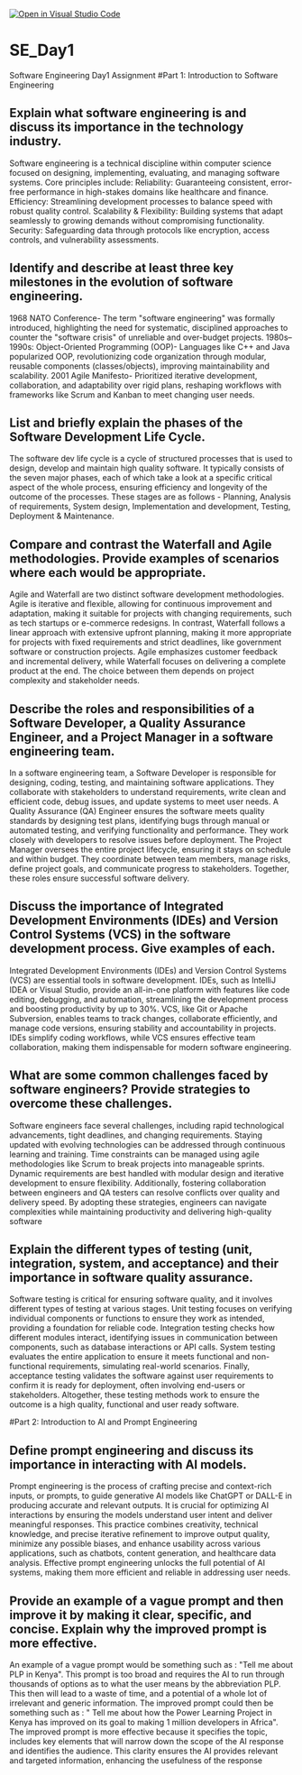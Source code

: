 [![Open in Visual Studio Code](https://classroom.github.com/assets/open-in-vscode-2e0aaae1b6195c2367325f4f02e2d04e9abb55f0b24a779b69b11b9e10269abc.svg)](https://classroom.github.com/online_ide?assignment_repo_id=18374531&assignment_repo_type=AssignmentRepo)
# SE_Day1
Software Engineering Day1 Assignment
#Part 1: Introduction to Software Engineering

## Explain what software engineering is and discuss its importance in the technology industry.

Software engineering is a technical discipline within computer science focused on designing, implementing, evaluating, and managing software systems. Core principles include:
Reliability: Guaranteeing consistent, error-free performance in high-stakes domains like healthcare and finance.
Efficiency: Streamlining development processes to balance speed with robust quality control.
Scalability & Flexibility: Building systems that adapt seamlessly to growing demands without compromising functionality.
Security: Safeguarding data through protocols like encryption, access controls, and vulnerability assessments.

## Identify and describe at least three key milestones in the evolution of software engineering.

1968 NATO Conference-
The term "software engineering" was formally introduced, highlighting the need for systematic, disciplined approaches to counter the "software crisis" of unreliable and over-budget projects.
1980s–1990s: Object-Oriented Programming (OOP)-
Languages like C++ and Java popularized OOP, revolutionizing code organization through modular, reusable components (classes/objects), improving maintainability and scalability.
2001 Agile Manifesto- 
Prioritized iterative development, collaboration, and adaptability over rigid plans, reshaping workflows with frameworks like Scrum and Kanban to meet changing user needs.

## List and briefly explain the phases of the Software Development Life Cycle.
The software dev life cycle is a cycle of structured processes that is used to design, develop and maintain high quality software. It typically consists of the seven major phases, each of which take a look at a specific critical aspect of the whole process, ensuring efficiency and longevity of the outcome of the processes. 
These stages are as follows - 
Planning, Analysis of requirements, System design, Implementation and development, Testing, Deployment & Maintenance.

## Compare and contrast the Waterfall and Agile methodologies. Provide examples of scenarios where each would be appropriate.
Agile and Waterfall are two distinct software development methodologies. Agile is iterative and flexible, allowing for continuous improvement and adaptation, making it suitable for projects with changing requirements, such as tech startups or e-commerce redesigns. In contrast, Waterfall follows a linear approach with extensive upfront planning, making it more appropriate for projects with fixed requirements and strict deadlines, like government software or construction projects. Agile emphasizes customer feedback and incremental delivery, while Waterfall focuses on delivering a complete product at the end. The choice between them depends on project complexity and stakeholder needs.

## Describe the roles and responsibilities of a Software Developer, a Quality Assurance Engineer, and a Project Manager in a software engineering team.
In a software engineering team, a Software Developer is responsible for designing, coding, testing, and maintaining software applications. They collaborate with stakeholders to understand requirements, write clean and efficient code, debug issues, and update systems to meet user needs. A Quality Assurance (QA) Engineer ensures the software meets quality standards by designing test plans, identifying bugs through manual or automated testing, and verifying functionality and performance. They work closely with developers to resolve issues before deployment. The Project Manager oversees the entire project lifecycle, ensuring it stays on schedule and within budget. They coordinate between team members, manage risks, define project goals, and communicate progress to stakeholders. Together, these roles ensure successful software delivery.

## Discuss the importance of Integrated Development Environments (IDEs) and Version Control Systems (VCS) in the software development process. Give examples of each.
Integrated Development Environments (IDEs) and Version Control Systems (VCS) are essential tools in software development. IDEs, such as IntelliJ IDEA or Visual Studio, provide an all-in-one platform with features like code editing, debugging, and automation, streamlining the development process and boosting productivity by up to 30%. VCS, like Git or Apache Subversion, enables teams to track changes, collaborate efficiently, and manage code versions, ensuring stability and accountability in projects. IDEs simplify coding workflows, while VCS ensures effective team collaboration, making them indispensable for modern software engineering.

## What are some common challenges faced by software engineers? Provide strategies to overcome these challenges.
Software engineers face several challenges, including rapid technological advancements, tight deadlines, and changing requirements. Staying updated with evolving technologies can be addressed through continuous learning and training. Time constraints can be managed using agile methodologies like Scrum to break projects into manageable sprints. Dynamic requirements are best handled with modular design and iterative development to ensure flexibility. Additionally, fostering collaboration between engineers and QA testers can resolve conflicts over quality and delivery speed. By adopting these strategies, engineers can navigate complexities while maintaining productivity and delivering high-quality software

## Explain the different types of testing (unit, integration, system, and acceptance) and their importance in software quality assurance.
Software testing is critical for ensuring software quality, and it involves different types of testing at various stages. Unit testing focuses on verifying individual components or functions to ensure they work as intended, providing a foundation for reliable code. Integration testing checks how different modules interact, identifying issues in communication between components, such as database interactions or API calls. System testing evaluates the entire application to ensure it meets functional and non-functional requirements, simulating real-world scenarios. Finally, acceptance testing validates the software against user requirements to confirm it is ready for deployment, often involving end-users or stakeholders. Altogether, these testing methods work to ensure the outcome is a high quality, functional and user ready software. 


#Part 2: Introduction to AI and Prompt Engineering

## Define prompt engineering and discuss its importance in interacting with AI models.
Prompt engineering is the process of crafting precise and context-rich inputs, or prompts, to guide generative AI models like ChatGPT or DALL-E in producing accurate and relevant outputs. It is crucial for optimizing AI interactions by ensuring the models understand user intent and deliver meaningful responses. This practice combines creativity, technical knowledge, and precise iterative refinement to improve output quality, minimize any possible biases, and enhance usability across various applications, such as chatbots, content generation, and healthcare data analysis. Effective prompt engineering unlocks the full potential of AI systems, making them more efficient and reliable in addressing user needs.


## Provide an example of a vague prompt and then improve it by making it clear, specific, and concise. Explain why the improved prompt is more effective.
An example of a  vague prompt would be something such as : "Tell me about PLP in Kenya".
This prompt is too broad and requires the AI to run through thousands of options as to what the user means by the abbreviation PLP. This then will lead to a waste of time, and a potential of a whole lot of irrelevant and generic information. 
The improved prompt could then be something such as : " Tell me about how the Power Learning Project in Kenya has improved on its goal to making 1 million developers in Africa". 
The improved prompt is more effective because it specifies the topic, includes key elements that will narrow down the scope of the AI response and identifies the audience. This clarity ensures the AI provides relevant and targeted information, enhancing the usefulness of the response


